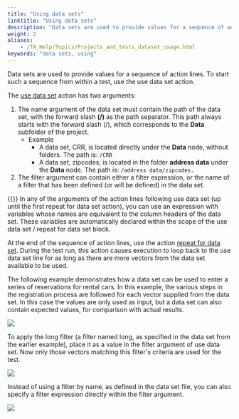 ```yaml
--- 
title: "Using data sets"
linktitle: "Using data sets"
description: "Data sets are used to provide values for a sequence of action lines. To start such a sequence from within a test, use the use data set action."
weight: 2
aliases: 
    - /TA_Help/Topics/Projects_and_tests_dataset_usage.html
keywords: "data sets, using"
---
```


Data sets are used to provide values for a sequence of action lines. To start such a sequence from within a test, use the use data set action.

The [use data set](/automation-guide/action-based-testing-language/built-in-actions/test-support-actions/data-sets/use-data-set) action has two arguments:

1.  The name argument of the data set must contain the path of the data set, with the forward slash **\(/\)** as the path separator. This path always starts with the forward slash \(/\), which corresponds to the **Data** subfolder of the project.
    -   Example
        -   A data set, CRR, is located directly under the **Data** node, without folders. The path is: `/CRR`
        -   A data set, zipcodes, is located in the folder **address data** under the **Data** node. The path is: `/address data/zipcodes.`
2.  The filter argument can contain either a filter expression, or the name of a filter that has been defined \(or will be defined\) in the data set.

{{<tip>}} In any of the arguments of the action lines following use data set \(up until the first repeat for data set action\), you can use an expression with variables whose names are equivalent to the column headers of the data set. These variables are automatically declared within the scope of the use data set / repeat for data set block.

At the end of the sequence of action lines, use the action [repeat for data set](/automation-guide/action-based-testing-language/built-in-actions/test-support-actions/data-sets/repeat-for-data-set). During the test run, this action causes execution to loop back to the use data set line for as long as there are more vectors from the data set available to be used.

The following example demonstrates how a data set can be used to enter a series of reservations for rental cars. In this example, the various steps in the registration process are followed for each vector supplied from the data set. In this case the values are only used as input, but a data set can also contain expected values, for comparison with actual results.

![](/images/TA_Help/Images/ug_datasetuse.png)

To apply the long filter \(a filter named long, as specified in the data set from the earlier example\), place it as a value in the filter argument of use data set. Now only those vectors matching this filter's criteria are used for the test.

![](/images/TA_Help/Images/Data_Sets_use_with_filter.png)

Instead of using a filter by name, as defined in the data set file, you can also specify a filter expression directly within the filter argument.

![](/images/TA_Help/Images/Data_Sets_use_with_filter_formula.png)





